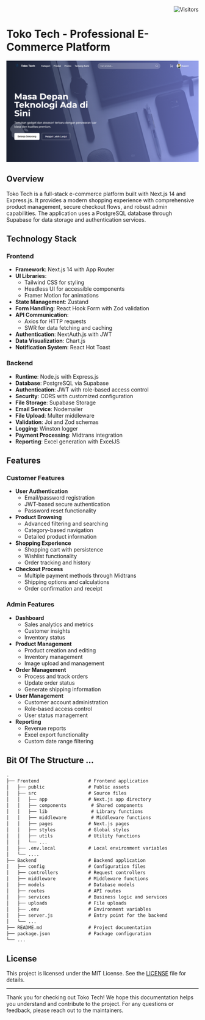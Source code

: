 <div align="right">

![Visitors](https://visitor-badge.laobi.icu/badge?page_id=Ryan-infitech.Tokotech-webApp)

</div>

# Toko Tech - Professional E-Commerce Platform

![Toko Tech](public\images\og-image.png)

## Overview

Toko Tech is a full-stack e-commerce platform built with Next.js 14 and Express.js. It provides a modern shopping experience with comprehensive product management, secure checkout flows, and robust admin capabilities. The application uses a PostgreSQL database through Supabase for data storage and authentication services.

## Technology Stack

### Frontend

- **Framework**: Next.js 14 with App Router
- **UI Libraries**:
  - Tailwind CSS for styling
  - Headless UI for accessible components
  - Framer Motion for animations
- **State Management**: Zustand
- **Form Handling**: React Hook Form with Zod validation
- **API Communication**:
  - Axios for HTTP requests
  - SWR for data fetching and caching
- **Authentication**: NextAuth.js with JWT
- **Data Visualization**: Chart.js
- **Notification System**: React Hot Toast

### Backend

- **Runtime**: Node.js with Express.js
- **Database**: PostgreSQL via Supabase
- **Authentication**: JWT with role-based access control
- **Security**: CORS with customized configuration
- **File Storage**: Supabase Storage
- **Email Service**: Nodemailer
- **File Upload**: Multer middleware
- **Validation**: Joi and Zod schemas
- **Logging**: Winston logger
- **Payment Processing**: Midtrans integration
- **Reporting**: Excel generation with ExcelJS

## Features

### Customer Features

- **User Authentication**
  - Email/password registration
  - JWT-based secure authentication
  - Password reset functionality
- **Product Browsing**
  - Advanced filtering and searching
  - Category-based navigation
  - Detailed product information
- **Shopping Experience**
  - Shopping cart with persistence
  - Wishlist functionality
  - Order tracking and history
- **Checkout Process**
  - Multiple payment methods through Midtrans
  - Shipping options and calculations
  - Order confirmation and receipt

### Admin Features

- **Dashboard**
  - Sales analytics and metrics
  - Customer insights
  - Inventory status
- **Product Management**
  - Product creation and editing
  - Inventory management
  - Image upload and management
- **Order Management**
  - Process and track orders
  - Update order status
  - Generate shipping information
- **User Management**
  - Customer account administration
  - Role-based access control
  - User status management
- **Reporting**
  - Revenue reports
  - Excel export functionality
  - Custom date range filtering

## Bit Of The Structure ...

```
.
├── Frontend                  # Frontend application
│   ├── public                # Public assets
│   ├── src                   # Source files
│   │   ├── app               # Next.js app directory
│   │   ├── components         # Shared components
│   │   ├── lib                # Library functions
│   │   ├── middleware         # Middleware functions
│   │   ├── pages             # Next.js pages
│   │   ├── styles            # Global styles
│   │   ├── utils             # Utility functions
│   │   └── ...  
│   ├── .env.local            # Local environment variables
│   └── .... 
├── Backend                   # Backend application
│   ├── config                # Configuration files
│   ├── controllers           # Request controllers
│   ├── middleware            # Middleware functions
│   ├── models                # Database models
│   ├── routes                # API routes
│   ├── services              # Business logic and services
│   ├── uploads               # File uploads
│   ├── .env                  # Environment variables
│   ├── server.js             # Entry point for the backend
│   └── ...
├── README.md                 # Project documentation
├── package.json              # Package configuration
└── ...
```


## License

This project is licensed under the MIT License. See the [LICENSE](LICENSE) file for details.

---

Thank you for checking out Toko Tech! We hope this documentation helps you understand and contribute to the project. For any questions or feedback, please reach out to the maintainers.
